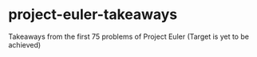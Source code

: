 # project-euler-takeaways
Takeaways from the first 75 problems of Project Euler (Target is yet to be achieved)

